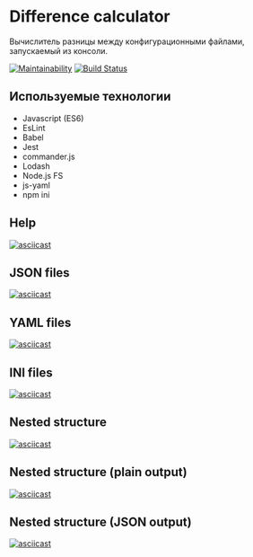 # Difference calculator
Вычислитель разницы между конфигурационными файлами, запускаемый из консоли.

[![Maintainability](https://api.codeclimate.com/v1/badges/4e6514622814838e9eb0/maintainability)](https://codeclimate.com/github/Dael777/Difference-calculator/maintainability)
[![Build Status](https://travis-ci.org/Dael777/Difference-calculator.svg?branch=master)](https://travis-ci.org/Dael777/Difference-calculator)

<h2>Используемые технологии</h2>
<ul>
  <li>Javascript (ES6)</li>
  <li>EsLint</li>
  <li>Babel</li>
  <li>Jest</li>
  <li>commander.js</li>
  <li>Lodash</li>
  <li>Node.js FS</li>
  <li>js-yaml</li>
  <li>npm ini</li>
</ul>

<h2>Help</h2>

[![asciicast](https://asciinema.org/a/mJqmJIr9nhD0i55ort7uPwZJk.svg)](https://asciinema.org/a/mJqmJIr9nhD0i55ort7uPwZJk)

<h2>JSON files</h2>

[![asciicast](https://asciinema.org/a/1rivJUWk4GCefwlmxY4Ln12I9.svg)](https://asciinema.org/a/1rivJUWk4GCefwlmxY4Ln12I9)

<h2>YAML files</h2>

[![asciicast](https://asciinema.org/a/OfRLYdIHnqrEhf2C8XU44I0bn.svg)](https://asciinema.org/a/OfRLYdIHnqrEhf2C8XU44I0bn)

<h2>INI files</h2>

[![asciicast](https://asciinema.org/a/3MybZ5iwfdmqJyW0L6StuCOoW.svg)](https://asciinema.org/a/3MybZ5iwfdmqJyW0L6StuCOoW)

<h2>Nested structure</h2>

[![asciicast](https://asciinema.org/a/b1vCfA0Ze0SDrGm1zd8emYhxo.svg)](https://asciinema.org/a/b1vCfA0Ze0SDrGm1zd8emYhxo)

<h2>Nested structure (plain output)</h2>

[![asciicast](https://asciinema.org/a/lAMY0nEECLybiYAxxlDotzCj5.svg)](https://asciinema.org/a/lAMY0nEECLybiYAxxlDotzCj5)

<h2>Nested structure (JSON output)</h2>

[![asciicast](https://asciinema.org/a/fQn6MYgeAaUzoyQdYCmt4wS0b.svg)](https://asciinema.org/a/fQn6MYgeAaUzoyQdYCmt4wS0b)
